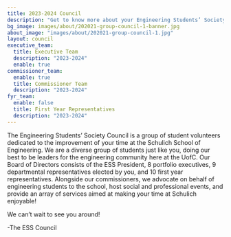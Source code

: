 ```yaml
---
title: 2023-2024 Council
description: "Get to know more about your Engineering Students’ Society council members"
bg_image: images/about/202021-group-council-1-banner.jpg
about_image: "images/about/202021-group-council-1.jpg"
layout: council
executive_team:
  title: Executive Team
  description: "2023-2024"
  enable: true
commissioner_team:
  enable: true
  title: Commissioner Team
  description: "2023-2024"
fyr_team:
  enable: false
  title: First Year Representatives
  description: "2023-2024"
---
```


The Engineering Students’ Society Council is a group of student volunteers dedicated to the improvement of your time at the Schulich School of Engineering. We are a diverse group of students just like you, doing our best to be leaders for the engineering community here at the UofC. Our Board of Directors consists of the ESS President, 8 portfolio executives, 9 departmental representatives elected by you, and 10 first year representatives. Alongside our commissioners, we advocate on behalf of engineering students to the school, host social and professional events, and provide an array of services aimed at making your time at Schulich enjoyable!

We can’t wait to see you around!

-The ESS Council
